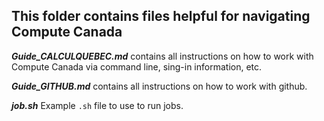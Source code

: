 ## This folder contains files helpful for navigating Compute Canada

***Guide_CALCULQUEBEC.md*** contains all instructions on how to work with Compute Canada via command line, sing-in information, etc. 

***Guide_GITHUB.md*** contains all instructions on how to work with github. 

***job.sh*** Example `.sh` file to use to run jobs. 